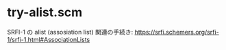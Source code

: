 # try-alist.scm

SRFI-1 の alist (assosiation list) 関連の手続き:
https://srfi.schemers.org/srfi-1/srfi-1.html#AssociationLists

